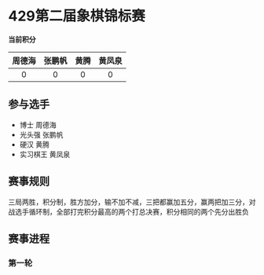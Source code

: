 # 429第二届象棋锦标赛 

**当前积分**    

| 周德海 | 张鹏帆 | 黄腾 | 黄凤泉 |   
|:--:|:--:|:--:|:--:|    
|   0  |0   |0   |0    |    
 
##  参与选手
 * 博士  周德海  
 * 光头强 张鹏帆 
 * 硬汉 黄腾 
 * 实习棋王 黄凤泉  
 
 
## 赛事规则  
 
三局两胜，积分制，胜方加分，输不加不减，三把都赢加五分，赢两把加三分，对战选手循环制，全部打完积分最高的两个打总决赛，积分相同的两个先分出胜负

## 赛事进程 

### 第一轮  
